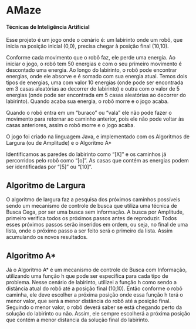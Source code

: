 # AMaze

#### Técnicas de Inteligência Artificial


Esse projeto é um jogo onde o cenário é: um labirinto onde um robô, que inicia na posição inicial (0,0), precisa chegar à posição final (10,10). 

Conforme cada movimento que o robô faz, ele perde uma energia. Ao iniciar o jogo, o robô tem 50 energias e com o seu primeiro movimento é descontado uma energia. 
Ao longo do labirinto, o robô pode encontrar energias, onde ele absorve e é somado com sua energia atual. Temos dois tipos de energias, uma com valor 10 energias (onde pode ser encontrada em 3 casas aleatórias ao decorrer do labirinto) e outra com o valor de 5 energias (onde pode ser encontrada em 5 casas aleatórias ao decorrer do labirinto). Quando acaba sua energia, o robô morre e o jogo acaba. 

Quando o robô entra em um “buraco” ou “vala” ele não pode fazer o movimento para retornar ao caminho anterior, pois ele não pode voltar às casas anteriores, assim o robô morre e o jogo acaba.

O jogo foi criado na linguagem Java, e implementado com os Algoritmos de Largura (ou de Amplitude) e o Algoritmo A*

Identificamos as paredes do labirinto como “[X]” e os caminhos já percorridos pelo robô como “[o]”. As casas que contém as energias podem ser identificadas por “[5]” ou “[10]”.

## Algoritmo de Largura
O algoritmo de largura faz a pesquisa dos próximos caminhos possíveis sendo um mecanismo de controle de busca que utiliza uma técnica de Busca Cega, por ser uma busca sem informação. 
A busca por Amplitude, primeiro verifica todos os próximos passos antes de reproduzir. Todos esses próximos passos serão inseridos em ordem, ou seja, no final de uma lista, onde o próximo passo a ser feito será o primeiro da lista. Assim acumulando os novos resultados.

## Algoritmo A*
Já o Algoritmo A* é um mecanismo de controle de Busca com Informação, utilizando uma função h que pode ser específica para cada tipo de problema.
Nesse cenário de labirinto, utilizei a função h como sendo a distância atual do robô até a posição final (10,10). Então conforme o robô caminha, ele deve escolher a próxima posição onde essa função h terá o menor valor, que será a menor distância do robô até a posição final. Seguindo o menor valor, o robô deverá saber se está chegando perto da solução do labirinto ou não. Assim, ele sempre escolherá a próxima posição que contém a menor distancia da solução final do labirinto.
